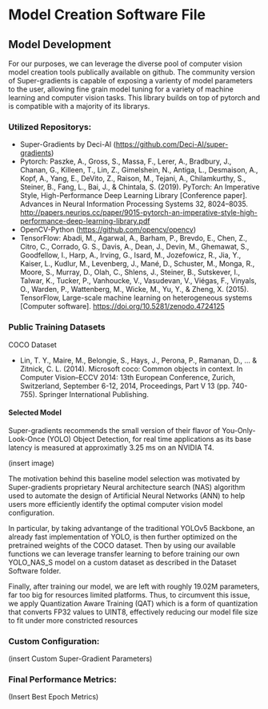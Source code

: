# Model Creation Software File


## Model Development
For our purposes, we can leverage the diverse pool of computer vision model creation tools
publically available on github. The community version of Super-gradients is capable of exposing
a varienty of model parameters to the user, allowing fine grain model tuning for a variety of
machine learning and computer vision tasks. This library builds on top of pytorch and is compatible
with a majority of its librarys.

### Utilized Repositorys:
* Super-Gradients by Deci-AI (https://github.com/Deci-AI/super-gradients)
* Pytorch: Paszke, A., Gross, S., Massa, F., Lerer, A., Bradbury, J., Chanan, G., Killeen, T., Lin, Z., Gimelshein, N., Antiga, L., Desmaison, A., Kopf, A., Yang, E., DeVito, Z., Raison, M., Tejani, A., Chilamkurthy, S., Steiner, B., Fang, L., Bai, J., & Chintala, S. (2019). PyTorch: An Imperative Style, High-Performance Deep Learning Library [Conference paper]. Advances in Neural Information Processing Systems 32, 8024–8035. http://papers.neurips.cc/paper/9015-pytorch-an-imperative-style-high-performance-deep-learning-library.pdf
* OpenCV-Python (https://github.com/opencv/opencv)
* TensorFlow: Abadi, M., Agarwal, A., Barham, P., Brevdo, E., Chen, Z., Citro, C., Corrado, G. S., Davis, A., Dean, J., Devin, M., Ghemawat, S., Goodfellow, I., Harp, A., Irving, G., Isard, M., Jozefowicz, R., Jia, Y., Kaiser, L., Kudlur, M., Levenberg, J., Mané, D., Schuster, M., Monga, R., Moore, S., Murray, D., Olah, C., Shlens, J., Steiner, B., Sutskever, I., Talwar, K., Tucker, P., Vanhoucke, V., Vasudevan, V., Viégas, F., Vinyals, O., Warden, P., Wattenberg, M., Wicke, M., Yu, Y., & Zheng, X. (2015). TensorFlow, Large-scale machine learning on heterogeneous systems [Computer software]. https://doi.org/10.5281/zenodo.4724125

### Public Training Datasets
COCO Dataset
* Lin, T. Y., Maire, M., Belongie, S., Hays, J., Perona, P., Ramanan, D., ... & Zitnick, C. L. (2014). Microsoft coco: Common objects in context. In Computer Vision–ECCV 2014: 13th European Conference, Zurich, Switzerland, September 6-12, 2014, Proceedings, Part V 13 (pp. 740-755). Springer International Publishing.

#### Selected Model
Super-gradients recommends the small version of their flavor of You-Only-Look-Once (YOLO) Object Detection, for real time 
applications as its base latency is measured at approximatly 3.25 ms on an NVIDIA T4.

(insert image)

The motivation behind this baseline model selection was motivated by Super-gradients proprietary
Neural architecture search (NAS) algorithm used to automate the design of Artificial Neural Networks (ANN)
to help users more efficiently identify the optimal computer vision model configuration.

In particular, by taking advantange of the traditional YOLOv5 Backbone, an already fast implementation
of YOLO, is then further optimized on the pretrained weights of the COCO dataset. Then by using our available functions we can
leverage transfer learning to before training our own YOLO_NAS_S model on a custom dataset as described in the Dataset Software folder.

Finally, after training our model, we are left with roughly 19.02M parameters, far too big for resources limited platforms. Thus, to
circumvent this issue, we apply Quantization Aware Training (QAT) which is a form of quantization that converts FP32 values to UINT8,
effectively reducing our model file size to fit under more constricted resources

### Custom Configuration:
(insert Custom Super-Gradient Parameters)

### Final Performance Metrics:
(Insert Best Epoch Metrics)